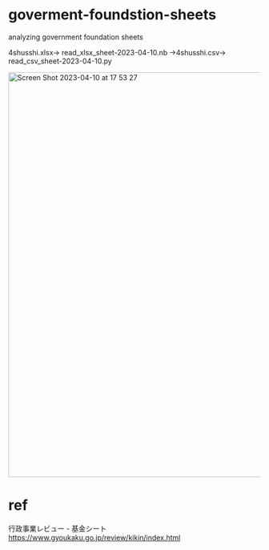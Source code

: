 # goverment-foundstion-sheets
analyzing government foundation sheets

4shusshi.xlsx→ read_xlsx_sheet-2023-04-10.nb →4shusshi.csv-> read_csv_sheet-2023-04-10.py

<img width="808" alt="Screen Shot 2023-04-10 at 17 53 27" src="https://user-images.githubusercontent.com/1296728/230915587-40e17c75-a1a7-4ada-ba1b-9a07b6332ff9.png">

# ref

行政事業レビュー - 基金シート https://www.gyoukaku.go.jp/review/kikin/index.html
